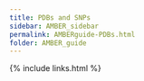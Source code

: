 ```yaml
---
title: PDBs and SNPs
sidebar: AMBER_sidebar
permalink: AMBERguide-PDBs.html
folder: AMBER_guide
---
```


<link rel="stylesheet" href="css/theme-orange.css">

{% include links.html %}
